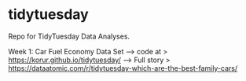 # tidytuesday
Repo for TidyTuesday Data Analyses. 

Week 1: Car Fuel Economy Data Set  --> code at > https://korur.github.io/tidytuesday/
                                   --> Full story > https://dataatomic.com/r/tidytuesday-which-are-the-best-family-cars/

